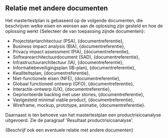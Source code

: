 ## Relatie met andere documenten

Het mastertestplan is gebaseerd op de volgende documenten, die beschrijven welke eisen en wensen aan de oplossing zijn gesteld en hoe de oplossing werkt {Selecteer de van toepassing zijnde documenten}:

* Projectstartarchitectuur (PSA), {documentreferentie},
* Business impact analysis (BIA), {documentreferentie},
* Privacy impact assessment (PIA), {documentreferentie},
* Softwarearchitectuurdocument (SAD), {documentreferentie},
* Infrastructuurarchitectuur (IA), {documentreferentie},
* Informatiebeveiligingsplan (IB-plan), {documentreferentie},
* Kwaliteitsplan, {documentreferentie},
* Niet-functionele eisen (NFE), {documentreferentie},
* Globaal functioneel ontwerp (GFO), {documentreferentie},
* Interactie-ontwerp (UX), {documentreferentie},
* Geprioriteerde backlog met user stories, {documentreferentie},
* Vastgesteld minimal viable product, {documentreferentie},
* Wireframe, mockup, prototype, animatie, {documentreferentie}.

Daarnaast is ten behoeve van het mastertestplan een productrisicoanalyse uitgevoerd. Zie de paragraaf 'Resultaat productrisicoanalyse'.

{Beschrijf ook een eventuele relatie met andere documenten}
